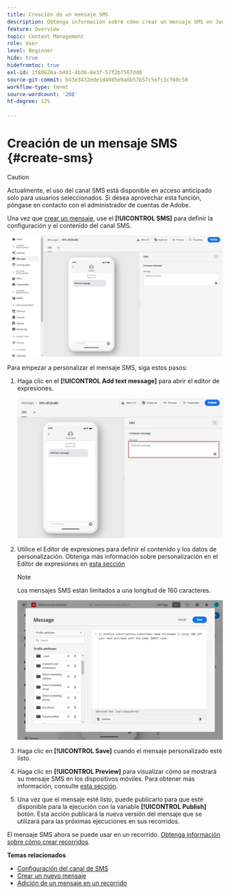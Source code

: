 ```yaml
---
title: Creación de un mensaje SMS
description: Obtenga información sobre cómo crear un mensaje SMS en Journey Optimizer
feature: Overview
topic: Content Management
role: User
level: Beginner
hide: true
hidefromtoc: true
exl-id: 1f88626a-b491-4b36-8e3f-57f2b7567dd0
source-git-commit: b43e3432ede1d4985e0a6b57b57c5efc3cf60c50
workflow-type: tm+mt
source-wordcount: '208'
ht-degree: 12%

---
```


# Creación de un mensaje SMS {#create-sms}

>[!CAUTION]
>
> Actualmente, el uso del canal SMS está disponible en acceso anticipado solo para usuarios seleccionados. Si desea aprovechar esta función, póngase en contacto con el administrador de cuentas de Adobe.

Una vez que [crear un mensaje](create-message.md), use el **[!UICONTROL SMS]** para definir la configuración y el contenido del canal SMS.

![](assets/sms_1.png)

Para empezar a personalizar el mensaje SMS, siga estos pasos:

1. Haga clic en el **[!UICONTROL Add text message]** para abrir el editor de expresiones.

   ![](assets/sms_3.png)

1. Utilice el Editor de expresiones para definir el contenido y los datos de personalización. Obtenga más información sobre personalización en el Editor de expresiones en [esta sección](../personalization/personalize.md)

   >[!NOTE]
   >
   > Los mensajes SMS están limitados a una longitud de 160 caracteres.

   ![](assets/sms_2.png)

1. Haga clic en **[!UICONTROL Save]** cuando el mensaje personalizado esté listo.

1. Haga clic en **[!UICONTROL Preview]** para visualizar cómo se mostrará su mensaje SMS en los dispositivos móviles. Para obtener más información, consulte [esta sección](preview.md).

1. Una vez que el mensaje esté listo, puede publicarlo para que esté disponible para la ejecución con la variable **[!UICONTROL Publish]** botón. Esta acción publicará la nueva versión del mensaje que se utilizará para las próximas ejecuciones en sus recorridos.

El mensaje SMS ahora se puede usar en un recorrido. [Obtenga información sobre cómo crear recorridos](../building-journeys/journey-gs.md).

**Temas relacionados**

* [Configuración del canal de SMS](../configuration/sms-configuration.md)
* [Crear un nuevo mensaje](create-message.md)
* [Adición de un mensaje en un recorrido](../building-journeys/journeys-message.md)
